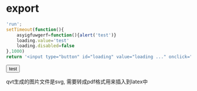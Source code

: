 # export


```js
'run';
setTimeout(function(){
    asyigfuwgerf=function(){alert('test')}
    loading.value='test'
    loading.disabled=false
},1000)
return '<input type="button" id="loading" value="loading ..." onclick="asyigfuwgerf()" disabled>'
```

<input type="button" value="test" onclick="asyigfuwgerf()">

qvt生成的图片文件是svg, 需要转成pdf格式用来插入到latex中

